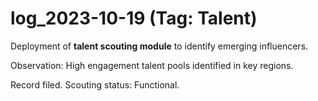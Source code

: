 # log_2023-10-19 (Tag: Talent)

Deployment of **talent scouting module** to identify emerging influencers.

Observation: High engagement talent pools identified in key regions.

Record filed. Scouting status: Functional.
